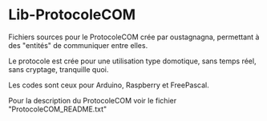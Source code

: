 # Lib-ProtocoleCOM

Fichiers sources pour le ProtocoleCOM crée par oustagnagna, 
permettant à des "entités" de communiquer entre elles.

Le protocole est crée pour une utilisation type domotique, 
sans temps réel, sans cryptage, tranquille quoi.

Les codes sont ceux pour Arduino, Raspberry et FreePascal.

Pour la description du ProtocoleCOM voir le fichier "ProtocoleCOM_README.txt"
